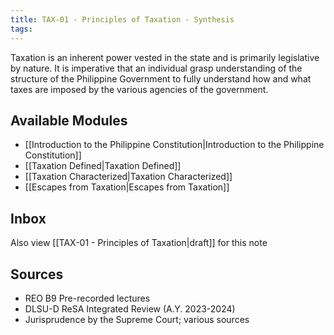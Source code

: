 ```yaml
---
title: TAX-01 - Principles of Taxation - Synthesis
tags: 
---
```


Taxation is an inherent power vested in the state and is primarily legislative by nature. It is imperative that an individual grasp understanding of the structure of the Philippine Government to fully understand how and what taxes are imposed by the various agencies of the government.

## Available Modules
- [[Introduction to the Philippine Constitution|Introduction to the Philippine Constitution]]
- [[Taxation Defined|Taxation Defined]]
- [[Taxation Characterized|Taxation Characterized]]
- [[Escapes from Taxation|Escapes from Taxation]]

## Inbox
Also view [[TAX-01 - Principles of Taxation|draft]] for this note

## Sources
- REO B9 Pre-recorded lectures
- DLSU-D ReSA Integrated Review (A.Y. 2023-2024)
- Jurisprudence by the Supreme Court; various sources
